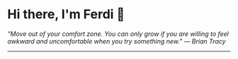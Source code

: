 <h1>Hi there, I'm Ferdi 👋</h1>

<p><em>
  "Move out of your comfort zone. You can only grow if you are willing to feel awkward and uncomfortable when you try something new." — Brian Tracy
</em></p>

---
